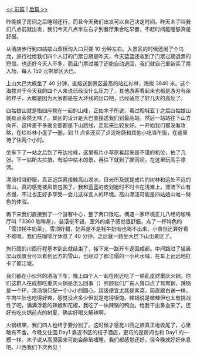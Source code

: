 [<< 前篇](#) | [后篇 >>](/post/chuan-xi-da-huan-xian-%20-%20Day8%20-%20-cheng-du-xiao-chi-、-gui-tu-zhong-zhuan.html)

昨晚换了房间之后睡得还行，而且今天我们出发可以自己决定时间。昨天木子叫我们八点前就出发，我们今天八点半左右才到餐厅集合吃早餐，不赶时间能睡够真是舒服。

从酒店步行到四姑娘山双桥沟入口只要 10 分钟左右。入景区的时候还闹了个乌龙，旅行社给我们四个人订的门票日期是昨天，今天蓝蓝还收到了门票过期退票的短信。也还好今天人不多，而且门票过期了还能自动退回，我们就自己重新买了票入场，每人 150 元带景区大巴。

上山大巴大概坐了 40 分钟，直接送到景区最高的站红衫林，海拔 3840 米。这个海拔对于今天我的四个人来说已经没什么压力了，其他游客看起来也都是游刃有余的样子，大概是因为大家都是在大环线的出口吧，已经适应了好几天的高反了。

四姑娘山就是指四座挨在一起的山峰，正如木子所说，看过稻城亚丁之后四姑娘山就有点索然无味了。景区的设计是大巴直接送我们到最高站，然后一站站往下山方向开，这样差不多就全部都是下山路线，走起来比较友好。一开始我们都没看攻略，在红衫林小逛了一圈，到 11 点多还买了点淀粉肠和其他小吃当午饭，在这里待了快两个小时。

坐车下了一站之后到了布达拉峰，这里有片小草原看起来是不错的机位，拍了几张。下一站斯古拉措，有湖中枯木的景。再往下就到了撵雨坝，在这里玩高手漂流。

漂流相当舒服，真正近距离接触高山湖水，目光所及就是成片的树林和远处不远的雪山，真的感觉被风景包围了。我和蓝蓝的皮划艇时不时卡在浅滩上，漂流下山有点慢，不过也正好多享受一会儿这样宜人的环境。高山漂流可能是四姑娘山唯一特色的体验。

再下来我们直接到了一个游客中心，整了两口饭吃。偶遇一家环境正儿八经的咖啡厅叫「3360 咖啡屋」，装潢挺不错，室外的桌子感觉很舒服。点了一杯特色的「雪顶牦牛奶茶」，雪顶好甜，奶茶是不是牦牛奶咱也喝不出来，小贵但还算好看不难喝。我们在咖啡厅休息了 40 分钟，之后就一路坐大巴下山出景区了。

旅行团的川西行程基本到此就结束了，接下来一路开车返回成都。中间路过了猫鼻梁山观景台可以看到远方的雪山，也经过了都江堰的一小片水域，在车上远远地打卡了都江堰。

我们都在小伙伴的酒店下车，晚上四个人一起在附近吃了一顿乱皮财重庆火锅，你们这群人在成都吃重庆火锅是怎么回事（）照顾我们广东人胃口点了鸳鸯锅，辣锅是一个环，清汤锅只配一个小小的圆心。超级便宜尤其是素菜，简直跟白送一样，牛肉牛肚也吃得好爽，感觉没点多少但就是吃得很饱。辣锅说是微辣但也太有挑战性了吧，满满浮着的辣椒和花椒，我吃了一块辣锅的鸭血，给我干出鼻血来了。还好有吃火锅前点的树夏，确实好喝又解辣啊。

火锅结束，我们四人也终于要分别了。这时候才感觉川西之旅真正地收尾了，心里略有不舍。今晚又住回 Day1 靠近市区的桔子酒店，更巧的是房间也和 Day1 的一模一样。木子说从高原回来可能会醉氧嗜睡，我们都感觉还好，但今晚就好好休息吧。川西我们下次再见！